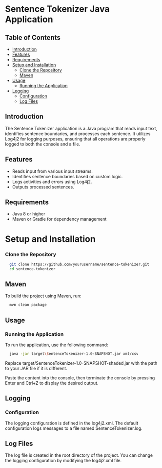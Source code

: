 # Sentence Tokenizer Java Application

## Table of Contents
- [Introduction](#introduction)
- [Features](#features)
- [Requirements](#requirements)
- [Setup and Installation](#setup-and-installation)
  - [Clone the Repository](#clone-the-repository)
  - [Maven](#maven) 
- [Usage](#usage)
  - [Running the Application](#running-the-application) 
- [Logging](#logging)
  - [Configuration](#configuration)
  - [Log Files](#log-files)

## Introduction
The Sentence Tokenizer application is a Java program that reads input text, identifies sentence boundaries, and processes each sentence. It utilizes Log4j2 for logging purposes, ensuring that all operations are properly logged to both the console and a file.

## Features
- Reads input from various input streams.
- Identifies sentence boundaries based on custom logic.
- Logs activities and errors using Log4j2.
- Outputs processed sentences.

## Requirements
- Java 8 or higher
- Maven or Gradle for dependency management

# Setup and Installation

### Clone the Repository

```bash
  git clone https://github.com/yourusername/sentence-tokenizer.git
  cd sentence-tokenizer
```


## Maven
To build the project using Maven, 
run:

```bash
  mvn clean package
```

## Usage
### Running the Application
To run the application, use the following command:

```bash
  java -jar target\SentenceTokenizer-1.0-SNAPSHOT.jar xml/csv
```


Replace target/SentenceTokenizer-1.0-SNAPSHOT-shaded.jar with the path to your JAR file if it is different.

Paste the content into the console, then terminate the console by pressing Enter and Ctrl+Z to display the desired output.

## Logging
### Configuration
The logging configuration is defined in the log4j2.xml. The default configuration logs messages to a file named SentenceTokenizer.log.

## Log Files
The log file is created in the root directory of the project. You can change the logging configuration by modifying the log4j2.xml file.